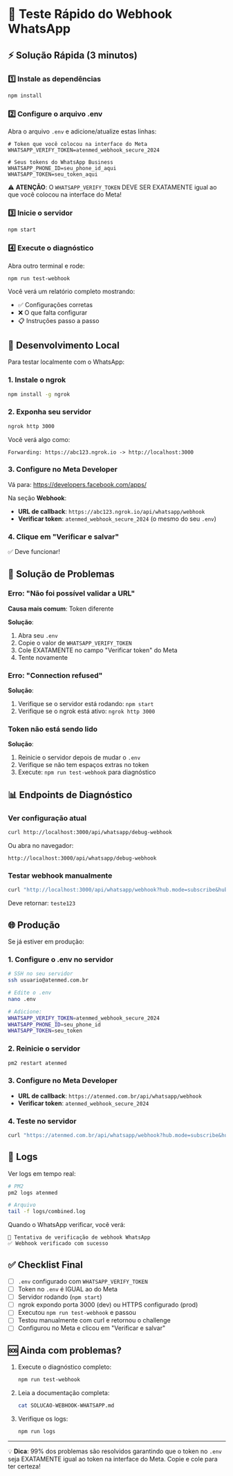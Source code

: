 # 🚀 Teste Rápido do Webhook WhatsApp

## ⚡ Solução Rápida (3 minutos)

### 1️⃣ Instale as dependências
```bash
npm install
```

### 2️⃣ Configure o arquivo .env
Abra o arquivo `.env` e adicione/atualize estas linhas:

```env
# Token que você colocou na interface do Meta
WHATSAPP_VERIFY_TOKEN=atenmed_webhook_secure_2024

# Seus tokens do WhatsApp Business
WHATSAPP_PHONE_ID=seu_phone_id_aqui
WHATSAPP_TOKEN=seu_token_aqui
```

⚠️ **ATENÇÃO**: O `WHATSAPP_VERIFY_TOKEN` DEVE SER EXATAMENTE igual ao que você colocou na interface do Meta!

### 3️⃣ Inicie o servidor
```bash
npm start
```

### 4️⃣ Execute o diagnóstico
Abra outro terminal e rode:
```bash
npm run test-webhook
```

Você verá um relatório completo mostrando:
- ✅ Configurações corretas
- ❌ O que falta configurar
- 📋 Instruções passo a passo

## 🔧 Desenvolvimento Local

Para testar localmente com o WhatsApp:

### 1. Instale o ngrok
```bash
npm install -g ngrok
```

### 2. Exponha seu servidor
```bash
ngrok http 3000
```

Você verá algo como:
```
Forwarding: https://abc123.ngrok.io -> http://localhost:3000
```

### 3. Configure no Meta Developer

Vá para: https://developers.facebook.com/apps/

Na seção **Webhook**:
- **URL de callback**: `https://abc123.ngrok.io/api/whatsapp/webhook`
- **Verificar token**: `atenmed_webhook_secure_2024` (o mesmo do seu `.env`)

### 4. Clique em "Verificar e salvar"

✅ Deve funcionar!

## 🐛 Solução de Problemas

### Erro: "Não foi possível validar a URL"

**Causa mais comum**: Token diferente

**Solução**:
1. Abra seu `.env`
2. Copie o valor de `WHATSAPP_VERIFY_TOKEN`
3. Cole EXATAMENTE no campo "Verificar token" do Meta
4. Tente novamente

### Erro: "Connection refused"

**Solução**:
1. Verifique se o servidor está rodando: `npm start`
2. Verifique se o ngrok está ativo: `ngrok http 3000`

### Token não está sendo lido

**Solução**:
1. Reinicie o servidor depois de mudar o `.env`
2. Verifique se não tem espaços extras no token
3. Execute: `npm run test-webhook` para diagnóstico

## 📊 Endpoints de Diagnóstico

### Ver configuração atual
```bash
curl http://localhost:3000/api/whatsapp/debug-webhook
```

Ou abra no navegador:
```
http://localhost:3000/api/whatsapp/debug-webhook
```

### Testar webhook manualmente
```bash
curl "http://localhost:3000/api/whatsapp/webhook?hub.mode=subscribe&hub.verify_token=atenmed_webhook_secure_2024&hub.challenge=teste123"
```

Deve retornar: `teste123`

## 🌐 Produção

Se já estiver em produção:

### 1. Configure o .env no servidor
```bash
# SSH no seu servidor
ssh usuario@atenmed.com.br

# Edite o .env
nano .env

# Adicione:
WHATSAPP_VERIFY_TOKEN=atenmed_webhook_secure_2024
WHATSAPP_PHONE_ID=seu_phone_id
WHATSAPP_TOKEN=seu_token
```

### 2. Reinicie o servidor
```bash
pm2 restart atenmed
```

### 3. Configure no Meta Developer
- **URL de callback**: `https://atenmed.com.br/api/whatsapp/webhook`
- **Verificar token**: `atenmed_webhook_secure_2024`

### 4. Teste no servidor
```bash
curl "https://atenmed.com.br/api/whatsapp/webhook?hub.mode=subscribe&hub.verify_token=atenmed_webhook_secure_2024&hub.challenge=teste"
```

## 📝 Logs

Ver logs em tempo real:
```bash
# PM2
pm2 logs atenmed

# Arquivo
tail -f logs/combined.log
```

Quando o WhatsApp verificar, você verá:
```
📱 Tentativa de verificação de webhook WhatsApp
✅ Webhook verificado com sucesso
```

## ✅ Checklist Final

- [ ] `.env` configurado com `WHATSAPP_VERIFY_TOKEN`
- [ ] Token no `.env` é IGUAL ao do Meta
- [ ] Servidor rodando (`npm start`)
- [ ] ngrok expondo porta 3000 (dev) ou HTTPS configurado (prod)
- [ ] Executou `npm run test-webhook` e passou
- [ ] Testou manualmente com curl e retornou o challenge
- [ ] Configurou no Meta e clicou em "Verificar e salvar"

## 🆘 Ainda com problemas?

1. Execute o diagnóstico completo:
   ```bash
   npm run test-webhook
   ```

2. Leia a documentação completa:
   ```bash
   cat SOLUCAO-WEBHOOK-WHATSAPP.md
   ```

3. Verifique os logs:
   ```bash
   npm run logs
   ```

---

💡 **Dica**: 99% dos problemas são resolvidos garantindo que o token no `.env` seja EXATAMENTE igual ao token na interface do Meta. Copie e cole para ter certeza!







